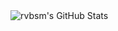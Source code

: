 <img align="left" alt="rvbsm's GitHub Stats" src="https://github-readme-stats.vercel.app/api?username=rvbsm&theme=dark&hide_border=true" unselectable="on" />
